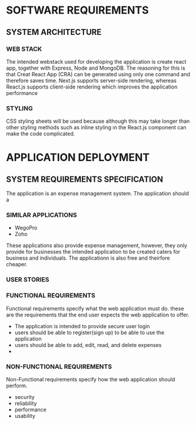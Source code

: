 # SOFTWARE REQUIREMENTS

## SYSTEM ARCHITECTURE

### WEB STACK

The intended webstack used for developing the application is create react app, together with Express, Node and MongoDB. 
The reasoning for this is that Creat React App (CRA) can be generated using only one command and therefore saves time. Next.js supports server-side rendering, whereas React.js supports client-side rendering which improves the application performance

### STYLING

CSS styling sheets will be used because although this may take longer than other styling methods such as inline styling in the React.js component can make the code complicated.

#  APPLICATION DEPLOYMENT
## SYSTEM REQUIREMENTS SPECIFICATION

The application is an expense management system. The application should a 
### SIMILAR APPLICATIONS
 - WegoPro
 - Zoho 

These applications also provide expense management, however, they only provide for businesses the intended application to be created caters for business and individuals. 
The applicationn is also free and theirfore cheaper.

### USER STORIES


### FUNCTIONAL REQUIREMENTS

Functional requirements specify what the web application must do. these are the requirements that the end user expects the web application to offer. 
 - The application is intended to provide secure user login
 - users should be able to register(sign up) to be able to use the application 
 - users should be able to add, edit, read, and delete expenses 
 - 

### NON-FUNCTIONAL REQUIREMENTS 

Non-Functional requirements specify how the web application should perform.
 - security
 - reliability
 - performance
 - usability

